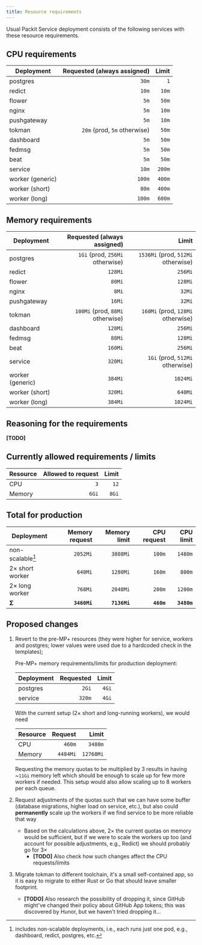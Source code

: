 ```yaml
---
title: Resource requirements
---
```


Usual Packit Service deployment consists of the following services with these
resource requirements.

## CPU requirements

| Deployment       |  Requested (always assigned) |  Limit |
| ---------------- | ---------------------------: | -----: |
| postgres         |                        `30m` |    `1` |
| redict           |                        `10m` |  `10m` |
| flower           |                         `5m` |  `50m` |
| nginx            |                         `5m` |  `10m` |
| pushgateway      |                         `5m` |  `10m` |
| tokman           | `20m` (prod, `5m` otherwise) |  `50m` |
| dashboard        |                         `5m` |  `50m` |
| fedmsg           |                         `5m` |  `50m` |
| beat             |                         `5m` |  `50m` |
| service          |                        `10m` | `200m` |
| worker (generic) |                       `100m` | `400m` |
| worker (short)   |                        `80m` | `400m` |
| worker (long)    |                       `100m` | `600m` |

## Memory requirements

| Deployment       |      Requested (always assigned) |                              Limit |
| ---------------- | -------------------------------: | ---------------------------------: |
| postgres         |  `1Gi` (prod, `256Mi` otherwise) | `1536Mi` (prod, `512Mi` otherwise) |
| redict           |                          `128Mi` |                            `256Mi` |
| flower           |                           `80Mi` |                            `128Mi` |
| nginx            |                            `8Mi` |                             `32Mi` |
| pushgateway      |                           `16Mi` |                             `32Mi` |
| tokman           | `100Mi` (prod, `88Mi` otherwise) |  `160Mi` (prod, `128Mi` otherwise) |
| dashboard        |                          `128Mi` |                            `256Mi` |
| fedmsg           |                           `88Mi` |                            `128Mi` |
| beat             |                          `160Mi` |                            `256Mi` |
| service          |                          `320Mi` |    `1Gi` (prod, `512Mi` otherwise) |
| worker (generic) |                          `384Mi` |                           `1024Mi` |
| worker (short)   |                          `320Mi` |                            `640Mi` |
| worker (long)    |                          `384Mi` |                           `1024Mi` |

## Reasoning for the requirements

**\[TODO\]**

## Currently allowed requirements / limits

| Resource | Allowed to request | Limit |
| -------- | -----------------: | ----: |
| CPU      |                `3` |  `12` |
| Memory   |              `6Gi` | `8Gi` |

## Total for production

| Deployment       | Memory request | Memory limit | CPU request |   CPU limit |
| ---------------- | -------------: | -----------: | ----------: | ----------: |
| non-scalable[^1] |       `2052Mi` |     `3808Mi` |      `100m` |     `1480m` |
| 2× short worker  |        `640Mi` |     `1280Mi` |      `160m` |      `800m` |
| 2× long worker   |        `768Mi` |     `2048Mi` |      `200m` |     `1200m` |
| **Σ**            |   **`3460Mi`** | **`7136Mi`** |  **`460m`** | **`3480m`** |

## Proposed changes

1. Revert to the pre-MP+ resources (they were higher for service, workers and
   postgres; lower values were used due to a hardcoded check in the templates);

   Pre-MP+ memory requirements/limits for production deployment:

   | Deployment | Requested | Limit |
   | ---------- | --------: | ----: |
   | postgres   |     `2Gi` | `4Gi` |
   | service    |    `320m` | `4Gi` |

   With the current setup (2× short and long-running workers), we would need

   | Resource |  Request |     Limit |
   | -------- | -------: | --------: |
   | CPU      |   `460m` |   `3480m` |
   | Memory   | `4484Mi` | `12768Mi` |

   Requesting the memory quotas to be multiplied by 3 results in having ~`11Gi`
   memory left which should be enough to scale up for few more workers if
   needed. This setup would also allow scaling up to 8 workers per each queue.

1. Request adjustments of the quotas such that we can have some buffer (database
   migrations, higher load on service, etc.), but also could **permanently**
   scale up the workers if we find service to be more reliable that way

   - Based on the calculations above, 2× the current quotas on memory would be
     sufficient, but if we were to scale the workers up too (and account for
     possible adjustments, e.g., Redict) we should probably go for 3×
     - **\[TODO\]** Also check how such changes affect the CPU requests/limits

1. Migrate tokman to different toolchain, it's a small self-contained app, so it
   is easy to migrate to either Rust or Go that should leave smaller footprint.
   - **\[TODO\]** Also research the possibility of dropping it, since GitHub
     might've changed their policy about GitHub App tokens; this was discovered
     by Hunor, but we haven't tried dropping it…

[^1]:
    includes non-scalable deployments, i.e., each runs just one pod, e.g.,
    dashboard, redict, postgres, etc.
